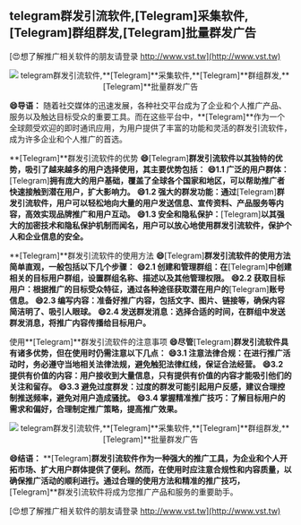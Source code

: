 ## **telegram群发引流软件,**[Telegram]**采集软件,**[Telegram]**群组群发,**[Telegram]**批量群发广告**

[😍想了解推广相关软件的朋友请登录 http://www.vst.tw](http://www.vst.tw)

 <center><img src="https://vst.tw/MP4/tuiguang/png/3.png" alt="telegram群发引流软件,**[Telegram]**采集软件,**[Telegram]**群组群发,**[Telegram]**批量群发广告"></center>

**😄导语：**
随着社交媒体的迅速发展，各种社交平台成为了企业和个人推广产品、服务以及触达目标受众的重要工具。而在这些平台中，**[Telegram]**作为一个全球颇受欢迎的即时通讯应用，为用户提供了丰富的功能和灵活的群发引流软件，成为许多企业和个人推广的首选。

**[Telegram]**群发引流软件的优势
**😄**[Telegram]**群发引流软件以其独特的优势，吸引了越来越多的用户选择使用，其主要优势包括：**
**😄1.1 广泛的用户群体：**[Telegram]**拥有庞大的用户基础，覆盖了全球各个国家和地区，可以帮助推广者快速接触到潜在用户，扩大影响力。**
**😄1.2 强大的群发功能：通过**[Telegram]**群发引流软件，用户可以轻松地向大量的用户发送信息、宣传资料、产品服务等内容，高效实现品牌推广和用户互动。**
**😄1.3 安全和隐私保护：**[Telegram]**以其强大的加密技术和隐私保护机制而闻名，用户可以放心地使用群发引流软件，保护个人和企业信息的安全。**

**[Telegram]**群发引流软件的使用方法
**😄**[Telegram]**群发引流软件的使用方法简单直观，一般包括以下几个步骤：**
**😄2.1 创建和管理群组：在**[Telegram]**中创建相关的目标用户群组，设置群组名称、描述以及其他管理权限。**
**😄2.2 获取目标用户：根据推广的目标受众特征，通过各种途径获取潜在用户的**[Telegram]**账号信息。**
**😄2.3 编写内容：准备好推广内容，包括文字、图片、链接等，确保内容简洁明了、吸引人眼球。**
**😄2.4 发送群发消息：选择合适的时间，在群组中发送群发消息，将推广内容传播给目标用户。**

使用**[Telegram]**群发引流软件的注意事项
**😄尽管**[Telegram]**群发引流软件具有诸多优势，但在使用时仍需注意以下几点：**
**😄3.1 注意法律合规：在进行推广活动时，务必遵守当地相关法律法规，避免触犯法律红线，保证合法经营。**
**😄3.2 提供有价值的内容：用户接收到大量信息，只有提供有价值的内容才能吸引他们的关注和留存。**
**😄3.3 避免过度群发：过度的群发可能引起用户反感，建议合理控制推送频率，避免对用户造成骚扰。**
**😄3.4 掌握精准推广技巧：了解目标用户的需求和偏好，合理制定推广策略，提高推广效果。**

 <center><img src="https://vst.tw/MP4/tuiguang/png/1.png" alt="telegram群发引流软件,**[Telegram]**采集软件,**[Telegram]**群组群发,**[Telegram]**批量群发广告"></center>

**😄结语：**
**[Telegram]**群发引流软件作为一种强大的推广工具，为企业和个人开拓市场、扩大用户群体提供了便利。然而，在使用时应注意合规性和内容质量，以确保推广活动的顺利进行。通过合理的使用方法和精准的推广技巧，**[Telegram]**群发引流软件将成为您推广产品和服务的重要助手。

[😍想了解推广相关软件的朋友请登录 http://www.vst.tw](http://www.vst.tw)



